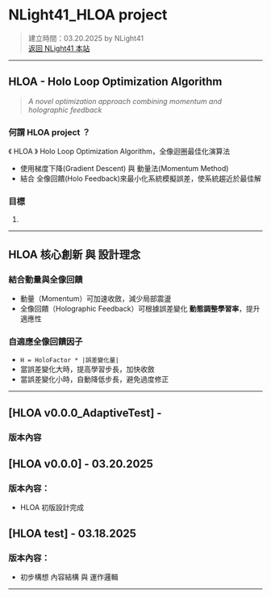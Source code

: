 # NLight41_HLOA project  
> 建立時間：03.20.2025 by NLight41  
> [返回 NLight41 本站](https://nlight41.github.io/NLight41_LearningRepo/)  

---
## HLOA - Holo Loop Optimization Algorithm  
> *A novel optimization approach combining momentum and holographic feedback*

### 何謂 HLOA project ？  
《 HLOA 》 Holo Loop Optimization Algorithm，全像迴圈最佳化演算法   
- 使用梯度下降(Gradient Descent) 與 動量法(Momentum Method)  
- 結合 全像回饋(Holo Feedback)來最小化系統模擬誤差，使系統趨近於最佳解  

### 目標  
1. 

---  
## HLOA 核心創新 與 設計理念 
  
### 結合動量與全像回饋  
- 動量（Momentum）可加速收斂，減少局部震盪  
- 全像回饋（Holographic Feedback）可根據誤差變化 **動態調整學習率**，提升適應性  

### 自適應全像回饋因子
- `H = HoloFactor * |誤差變化量|`  
- 當誤差變化大時，提高學習步長，加快收斂  
- 當誤差變化小時，自動降低步長，避免過度修正  


---
## [HLOA v0.0.0_AdaptiveTest] - 
### 版本內容
  
## [HLOA v0.0.0] - 03.20.2025  
### 版本內容：  
- HLOA 初版設計完成  
  
## [HLOA test] - 03.18.2025  
### 版本內容：  
- 初步構想 內容結構 與 運作邏輯  
  
---




